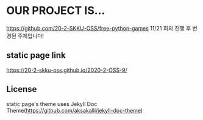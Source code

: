 # OUR PROJECT IS...

https://github.com/20-2-SKKU-OSS/free-python-games 
11/21 회의 진행 후 변경된 주제입니다! 

## static page link

https://20-2-skku-oss.github.io/2020-2-OSS-9/

## License

static page's theme uses Jekyll Doc Theme(https://github.com/aksakalli/jekyll-doc-theme)
